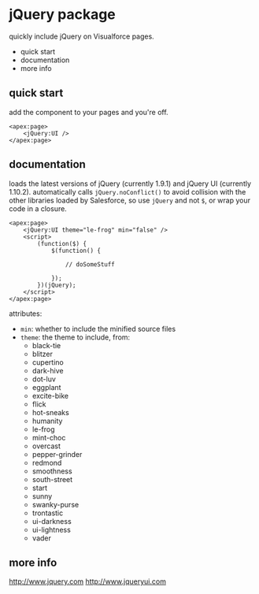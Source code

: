 jQuery package
==============

quickly include jQuery on Visualforce pages.

 * quick start
 * documentation
 * more info

quick start
-----------

add the component to your pages and you're off.

```visualforce
<apex:page>
    <jQuery:UI />
</apex:page>
```

documentation
-------------

loads the latest versions of jQuery (currently 1.9.1) and
jQuery UI (currently 1.10.2).  automatically calls
`jQuery.noConflict()` to avoid collision with the other
libraries loaded by Salesforce, so use `jQuery` and not `$`,
or wrap your code in a closure.

```visualforce
<apex:page>
    <jQuery:UI theme="le-frog" min="false" />
    <script>
        (function($) {
            $(function() {

                // doSomeStuff

            });
        })(jQuery);
    </script>
</apex:page>
```

attributes:
 * `min`: whether to include the minified source files
 * `theme`: the theme to include, from:
   * black-tie
   * blitzer
   * cupertino
   * dark-hive
   * dot-luv
   * eggplant
   * excite-bike
   * flick
   * hot-sneaks
   * humanity
   * le-frog
   * mint-choc
   * overcast
   * pepper-grinder
   * redmond
   * smoothness
   * south-street
   * start
   * sunny
   * swanky-purse
   * trontastic
   * ui-darkness
   * ui-lightness
   * vader

more info
---------

<http://www.jquery.com>
<http://www.jqueryui.com>
